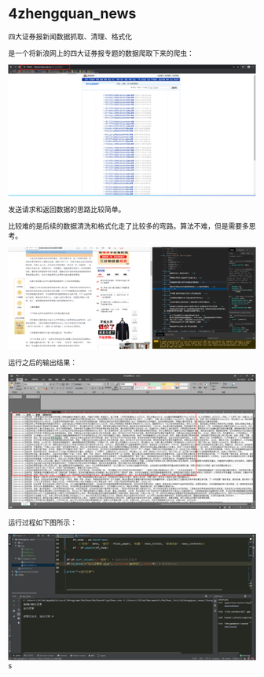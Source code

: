 # 4zhengquan_news

四大证券报新闻数据抓取、清理、格式化

是一个将新浪网上的四大证券报专题的数据爬取下来的爬虫：

![总览页](/img/总览页.png)

发送请求和返回数据的思路比较简单。

比较难的是后续的数据清洗和格式化走了比较多的弯路。算法不难，但是需要多思考。

![内容页](/img/内容页.png)


运行之后的输出结果：

![运行结果页](/img/运行结果.png)

运行过程如下图所示：

![运行过程](/img/运行过程.gif)s